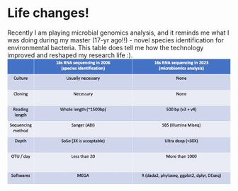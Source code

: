 # Life changes!
Recently I am playing microbial genomics analysis, and it reminds me what I was doing during my master (17-yr ago!!) - novel species identification for environmental bacteria. This table does tell me how the technology improved and reshaped my research life :).
![microbiomics](./Figs/microbiomics.jpg)
